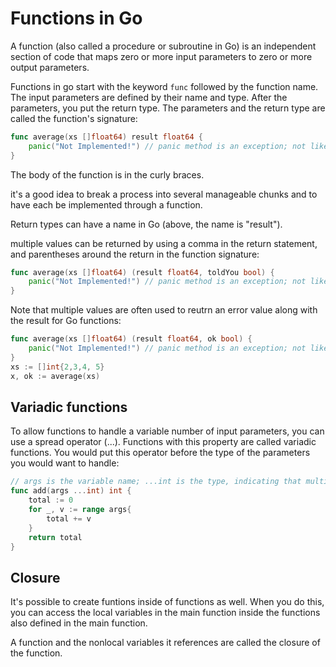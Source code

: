 # Functions in Go

A function (also called a procedure or subroutine in Go) is an independent section of code that maps zero or more input parameters to zero or more output parameters.

Functions in go start with the keyword `func` followed by the function name. The input parameters are defined by their name and type. After the parameters, you put the return type. The parameters and the return type are called the function's signature:

```Go
func average(xs []float64) result float64 {
    panic("Not Implemented!") // panic method is an exception; not like pass in python
}
```

The body of the function is in the curly braces.

it's a good idea to break a process into several manageable chunks and to have each be implemented through a function.

Return types can have a name in Go (above, the name is "result").

multiple values can be returned by using a comma in the return statement, and parentheses around the return in the function signature:

```Go
func average(xs []float64) (result float64, toldYou bool) {
    panic("Not Implemented!") // panic method is an exception; not like pass in python
}
```

Note that multiple values are often used to reutrn an error value along with the result for Go functions:

```Go
func average(xs []float64) (result float64, ok bool) {
    panic("Not Implemented!") // panic method is an exception; not like pass in python
}
xs := []int{2,3,4, 5}
x, ok := average(xs)
```

## Variadic functions

To allow functions to handle a variable number of input parameters, you can use a spread operator (...). Functions with this property are called variadic functions. You would put this operator before the type of the parameters you would want to handle:

```Go
// args is the variable name; ...int is the type, indicating that multiple integer arguments can be provided.
func add(args ...int) int {
    total := 0
    for _, v := range args{
        total += v
    }
    return total
}
```

## Closure

It's possible to create funtions inside of functions as well. When you do this, you can access the local variables in the main function inside the functions also defined in the main function.

A function and the nonlocal variables it references are called the closure of the function.
